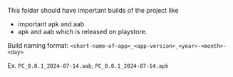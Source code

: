 This folder should have important builds of the project like 
- important apk and aab
- apk and aab which is released on playstore.

Build naming format: `<short-name-of-app>_<app-version>_<year>-<month>-<day>`

Ex. `PC_0.0.1_2024-07-14.aab`, `PC_0.0.1_2024-07-14.apk`
